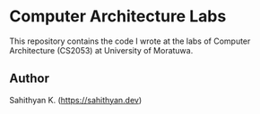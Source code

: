 # Computer Architecture Labs

This repository contains the code I wrote at the labs of Computer Architecture (CS2053) at University of Moratuwa.

## Author

Sahithyan K. (https://sahithyan.dev)

